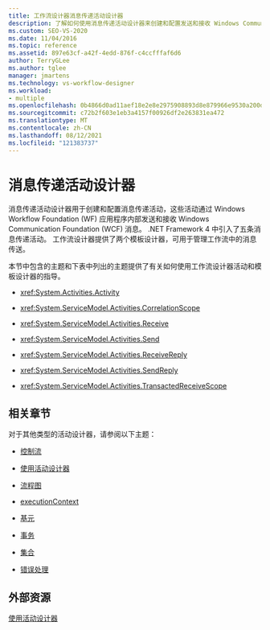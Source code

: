 ```yaml
---
title: 工作流设计器消息传递活动设计器
description: 了解如何使用消息传递活动设计器来创建和配置发送和接收 Windows Communication Foundation (WCF) 消息的消息传递活动。
ms.custom: SEO-VS-2020
ms.date: 11/04/2016
ms.topic: reference
ms.assetid: 897e63cf-a42f-4edd-876f-c4ccfffaf6d6
author: TerryGLee
ms.author: tglee
manager: jmartens
ms.technology: vs-workflow-designer
ms.workload:
- multiple
ms.openlocfilehash: 0b4866d0ad11aef18e2e8e2975908893d8e879966e9530a200d8a9a300fd62f3
ms.sourcegitcommit: c72b2f603e1eb3a4157f00926df2e263831ea472
ms.translationtype: MT
ms.contentlocale: zh-CN
ms.lasthandoff: 08/12/2021
ms.locfileid: "121383737"
---
```

# <a name="messaging-activity-designers"></a>消息传递活动设计器

消息传递活动设计器用于创建和配置消息传递活动，这些活动通过 Windows Workflow Foundation (WF) 应用程序内部发送和接收 Windows Communication Foundation (WCF) 消息。 .NET Framework 4 中引入了五条消息传递活动。 工作流设计器提供了两个模板设计器，可用于管理工作流中的消息传送。

本节中包含的主题和下表中列出的主题提供了有关如何使用工作流设计器活动和模板设计器的指导。

- <xref:System.Activities.Activity>

- <xref:System.ServiceModel.Activities.CorrelationScope>

- <xref:System.ServiceModel.Activities.Receive>

- <xref:System.ServiceModel.Activities.Send>

- <xref:System.ServiceModel.Activities.ReceiveReply>

- <xref:System.ServiceModel.Activities.SendReply>

- <xref:System.ServiceModel.Activities.TransactedReceiveScope>

## <a name="related-sections"></a>相关章节

对于其他类型的活动设计器，请参阅以下主题：

- [控制流](../workflow-designer/control-flow-activity-designers.md)

- [使用活动设计器](control-flow-activity-designers.md)

- [流程图](../workflow-designer/flowchart-activity-designers.md)

- [executionContext](../workflow-designer/runtime-activity-designers.md)

- [基元](../workflow-designer/primitives-activity-designers.md)

- [事务](../workflow-designer/transaction-activity-designers.md)

- [集合](../workflow-designer/collection-activity-designers.md)

- [错误处理](../workflow-designer/error-handling-activity-designers.md)

## <a name="external-resources"></a>外部资源

[使用活动设计器](control-flow-activity-designers.md)